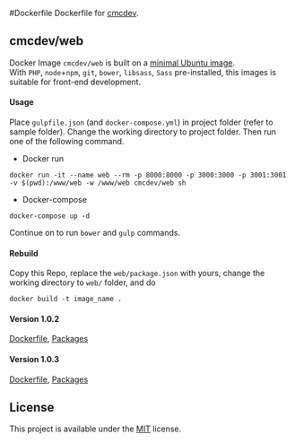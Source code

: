 #Dockerfile
Dockerfile for [cmcdev](https://hub.docker.com/u/cmcdev/).

## cmcdev/web
Docker Image `cmcdev/web` is built on a [minimal Ubuntu image](https://github.com/phusion/baseimage-docker).   
With `PHP`, `node`+`npm`, `git`, `bower`, `libsass`, `Sass` pre-installed, this images is suitable for front-end development. 

#### Usage
Place `gulpfile.json` (and `docker-compose.yml`) in project folder (refer to sample folder). Change the working directory to project folder. Then run one of the following command.   

- Docker run   
```
docker run -it --name web --rm -p 8000:8000 -p 3000:3000 -p 3001:3001 -v $(pwd):/www/web -w /www/web cmcdev/web sh
```
- Docker-compose  
```
docker-compose up -d
```
Continue on to run `bower` and `gulp` commands.

#### Rebuild
Copy this Repo, replace the `web/package.json` with yours, change the working directory to `web/` folder, and do 
```
docker build -t image_name .
```
#### Version 1.0.2
[Dockerfile](https://github.com/ganlanyuan/dockerfile/blob/0e3154488fa427d6010b854ef8e0925936a198d0/web/Dockerfile), 
[Packages](https://github.com/ganlanyuan/dockerfile/blob/0e3154488fa427d6010b854ef8e0925936a198d0/web/package.json)  

#### Version 1.0.3
[Dockerfile](https://github.com/ganlanyuan/dockerfile/blob/e6ba55c962c9b7863d619015b0e7bb49fd07dcea/web/Dockerfile), 
[Packages](https://github.com/ganlanyuan/dockerfile/blob/e6ba55c962c9b7863d619015b0e7bb49fd07dcea/web/package.json)  

## License
This project is available under the [MIT](https://opensource.org/licenses/mit-license.php) license.  